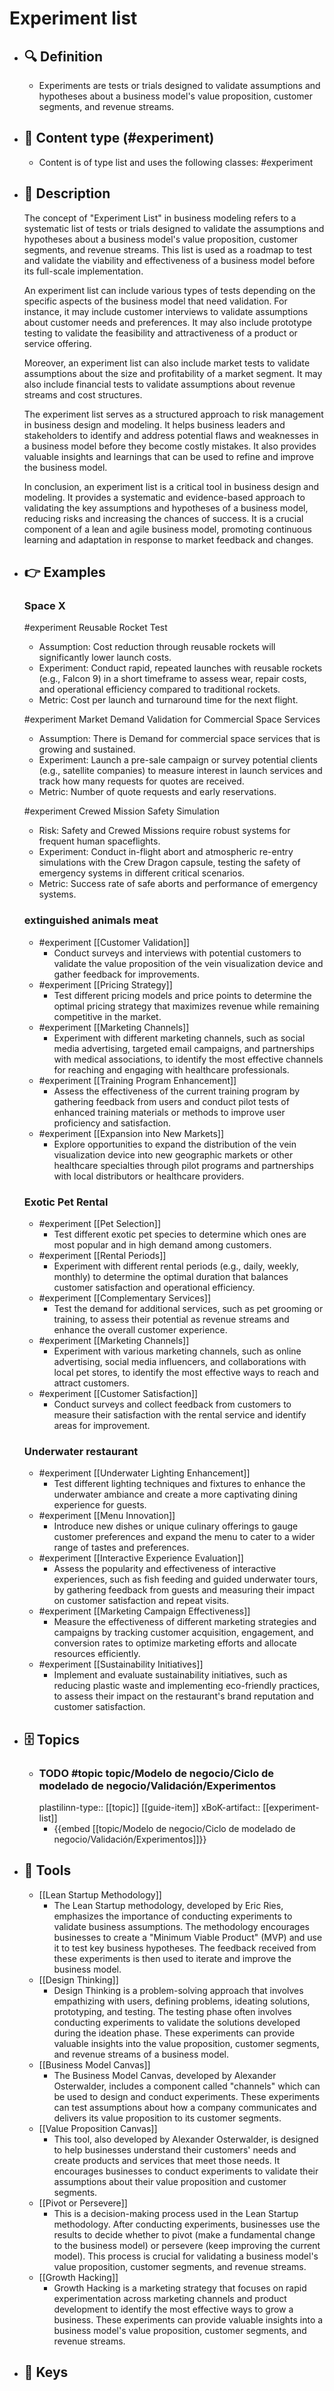 # Experiment list
- ## 🔍 Definition
  - Experiments are tests or trials designed to validate assumptions and hypotheses about a business model's value proposition, customer segments, and revenue streams.
- ## 📰 Content type (#experiment)
  - Content is of type list and uses the following classes: #experiment

- ## 📖 Description
  The concept of "Experiment List" in business modeling refers to a systematic list of tests or trials designed to validate the assumptions and hypotheses about a business model's value proposition, customer segments, and revenue streams. This list is used as a roadmap to test and validate the viability and effectiveness of a business model before its full-scale implementation.
  
  An experiment list can include various types of tests depending on the specific aspects of the business model that need validation. For instance, it may include customer interviews to validate assumptions about customer needs and preferences. It may also include prototype testing to validate the feasibility and attractiveness of a product or service offering.
  
  Moreover, an experiment list can also include market tests to validate assumptions about the size and profitability of a market segment. It may also include financial tests to validate assumptions about revenue streams and cost structures.
  
  The experiment list serves as a structured approach to risk management in business design and modeling. It helps business leaders and stakeholders to identify and address potential flaws and weaknesses in a business model before they become costly mistakes. It also provides valuable insights and learnings that can be used to refine and improve the business model.
  
  In conclusion, an experiment list is a critical tool in business design and modeling. It provides a systematic and evidence-based approach to validating the key assumptions and hypotheses of a business model, reducing risks and increasing the chances of success. It is a crucial component of a lean and agile business model, promoting continuous learning and adaptation in response to market feedback and changes.
- ## 👉 Examples
  ### Space X
  #experiment Reusable Rocket Test
  - Assumption: Cost reduction through reusable rockets will significantly lower launch costs.
  - Experiment: Conduct rapid, repeated launches with reusable rockets (e.g., Falcon 9) in a short timeframe to assess wear, repair costs, and operational efficiency compared to traditional rockets.
  - Metric: Cost per launch and turnaround time for the next flight.
  
  #experiment Market Demand Validation for Commercial Space Services
  - Assumption: There is Demand for commercial space services that is growing and sustained.
  - Experiment: Launch a pre-sale campaign or survey potential clients (e.g., satellite companies) to measure interest in launch services and track how many requests for quotes are received.
  - Metric: Number of quote requests and early reservations.
  
  #experiment Crewed Mission Safety Simulation
  - Risk: Safety and Crewed Missions require robust systems for frequent human spaceflights.
  - Experiment: Conduct in-flight abort and atmospheric re-entry simulations with the Crew Dragon capsule, testing the safety of emergency systems in different critical scenarios.
  - Metric: Success rate of safe aborts and performance of emergency systems.
  ### 
  
  ### extinguished animals meat
  - #experiment [[Customer Validation]]
  	- Conduct surveys and interviews with potential customers to validate the value proposition of the vein visualization device and gather feedback for improvements.
  - #experiment [[Pricing Strategy]]
  	- Test different pricing models and price points to determine the optimal pricing strategy that maximizes revenue while remaining competitive in the market.
  - #experiment [[Marketing Channels]]
  	- Experiment with different marketing channels, such as social media advertising, targeted email campaigns, and partnerships with medical associations, to identify the most effective channels for reaching and engaging with healthcare professionals.
  - #experiment [[Training Program Enhancement]]
  	- Assess the effectiveness of the current training program by gathering feedback from users and conduct pilot tests of enhanced training materials or methods to improve user proficiency and satisfaction.
  - #experiment [[Expansion into New Markets]]
  	- Explore opportunities to expand the distribution of the vein visualization device into new geographic markets or other healthcare specialties through pilot programs and partnerships with local distributors or healthcare providers.
  ### Exotic Pet Rental
  - #experiment [[Pet Selection]]
  	- Test different exotic pet species to determine which ones are most popular and in high demand among customers.
  - #experiment [[Rental Periods]]
  	- Experiment with different rental periods (e.g., daily, weekly, monthly) to determine the optimal duration that balances customer satisfaction and operational efficiency.
  - #experiment [[Complementary Services]]
  	- Test the demand for additional services, such as pet grooming or training, to assess their potential as revenue streams and enhance the overall customer experience.
  - #experiment [[Marketing Channels]]
  	- Experiment with various marketing channels, such as online advertising, social media influencers, and collaborations with local pet stores, to identify the most effective ways to reach and attract customers.
  - #experiment [[Customer Satisfaction]]
  	- Conduct surveys and collect feedback from customers to measure their satisfaction with the rental service and identify areas for improvement.
  ### Underwater restaurant
  - #experiment [[Underwater Lighting Enhancement]]
  	- Test different lighting techniques and fixtures to enhance the underwater ambiance and create a more captivating dining experience for guests.
  - #experiment [[Menu Innovation]]
  	- Introduce new dishes or unique culinary offerings to gauge customer preferences and expand the menu to cater to a wider range of tastes and preferences.
  - #experiment [[Interactive Experience Evaluation]]
  	- Assess the popularity and effectiveness of interactive experiences, such as fish feeding and guided underwater tours, by gathering feedback from guests and measuring their impact on customer satisfaction and repeat visits.
  - #experiment [[Marketing Campaign Effectiveness]]
  	- Measure the effectiveness of different marketing strategies and campaigns by tracking customer acquisition, engagement, and conversion rates to optimize marketing efforts and allocate resources efficiently.
  - #experiment [[Sustainability Initiatives]]
  	- Implement and evaluate sustainability initiatives, such as reducing plastic waste and implementing eco-friendly practices, to assess their impact on the restaurant's brand reputation and customer satisfaction.
- ## 🗄️ Topics
  - ### TODO #topic topic/Modelo de negocio/Ciclo de modelado de negocio/Validación/Experimentos
    plastilinn-type:: [[topic]] [[guide-item]]
    xBoK-artifact:: [[experiment-list]]
    - {{embed [[topic/Modelo de negocio/Ciclo de modelado de negocio/Validación/Experimentos]]}}
  
- ## 🧰 Tools
  - [[Lean Startup Methodology]]
    - The Lean Startup methodology, developed by Eric Ries, emphasizes the importance of conducting experiments to validate business assumptions. The methodology encourages businesses to create a "Minimum Viable Product" (MVP) and use it to test key business hypotheses. The feedback received from these experiments is then used to iterate and improve the business model.
  - [[Design Thinking]]
    - Design Thinking is a problem-solving approach that involves empathizing with users, defining problems, ideating solutions, prototyping, and testing. The testing phase often involves conducting experiments to validate the solutions developed during the ideation phase. These experiments can provide valuable insights into the value proposition, customer segments, and revenue streams of a business model.
  - [[Business Model Canvas]]
    - The Business Model Canvas, developed by Alexander Osterwalder, includes a component called "channels" which can be used to design and conduct experiments. These experiments can test assumptions about how a company communicates and delivers its value proposition to its customer segments.
  - [[Value Proposition Canvas]]
    - This tool, also developed by Alexander Osterwalder, is designed to help businesses understand their customers' needs and create products and services that meet those needs. It encourages businesses to conduct experiments to validate their assumptions about their value proposition and customer segments.
  - [[Pivot or Persevere]]
    - This is a decision-making process used in the Lean Startup methodology. After conducting experiments, businesses use the results to decide whether to pivot (make a fundamental change to the business model) or persevere (keep improving the current model). This process is crucial for validating a business model's value proposition, customer segments, and revenue streams.
  - [[Growth Hacking]]
    - Growth Hacking is a marketing strategy that focuses on rapid experimentation across marketing channels and product development to identify the most effective ways to grow a business. These experiments can provide valuable insights into a business model's value proposition, customer segments, and revenue streams.
- ## 🔑 Keys
  
